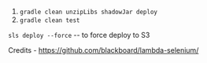 1. `gradle clean unzipLibs shadowJar deploy`
2. `gradle clean test`

`sls deploy --force` -- to force deploy to S3

Credits - https://github.com/blackboard/lambda-selenium/


